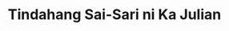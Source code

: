 ---
title: "Tindahang Sai-Sari ni Ka Julian"
url: /los-banos/tindahang-sai-sari-ni-ka-julian/
shop: Dorfladen
---